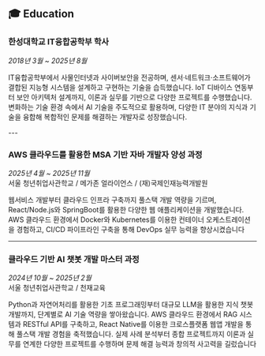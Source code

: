 ## 🎓 Education

### **한성대학교 IT융합공학부 학사**
_2018년 3월 ~ 2025년 8월_  

<p>IT융합공학부에서 사물인터넷과 사이버보안을 전공하며, 센서·네트워크·소프트웨어가 결합된 지능형 시스템을 설계하고 구현하는 기술을 습득했습니다. IoT 디바이스 연동부터 보안 아키텍처 설계까지, 이론과 실무를 기반으로 다양한 프로젝트를 수행했습니다. 
변화하는 기술 환경 속에서 AI 기술을 주도적으로 활용하며, 다양한 IT 분야의 지식과 기술을 융합해 복합적인 문제를 해결하는 개발자로 성장했습니다.</p>
---

### **AWS 클라우드를 활용한 MSA 기반 자바 개발자 양성 과정**
_2025년 4월 ~ 2025년 11월_  
서울 청년취업사관학교 / 메가존 얼라이언스 / (재)국제인재능력개발원  

웹서비스 개발부터 클라우드 인프라 구축까지 풀스택 개발 역량을 기르며, React/Node.js와 SpringBoot를 활용한 다양한 웹 애플리케이션을 개발했습니다. AWS 클라우드 환경에서 Docker와 Kubernetes를 이용한 컨테이너 오케스트레이션을 경험하고, CI/CD 파이프라인 구축을 통해 DevOps 실무 능력을 향상시켰습니다

---

### **클라우드 기반 AI 챗봇 개발 마스터 과정**
_2024년 10월 ~ 2025년 2월_  
서울 청년취업사관학교 / 천재교육  

Python과 자연어처리를 활용한 기초 프로그래밍부터 대규모 LLM을 활용한 지식 챗봇 개발까지, 단계별로 AI 기술 역량을 쌓아왔습니다. AWS 클라우드 환경에서 RAG 시스템과 RESTful API를 구축하고, React Native를 이용한 크로스플랫폼 웹앱 개발을 통해 풀스택 개발 경험을 축적했습니다. 실제 사례 분석부터 종합 프로젝트까지 이론과 실무를 연계한 다양한 프로젝트를 수행하며 문제 해결 능력과 창의적 사고력을 길렀습니다
